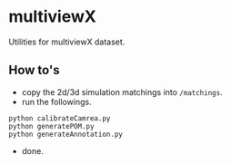# multiviewX
 
 Utilities for multiviewX dataset.
 
 ## How to's
 - copy the 2d/3d simulation matchings into `/matchings`.
 - run the followings.
 ```shell script
python calibrateCamrea.py
python generatePOM.py
python generateAnnotation.py
```
- done.
